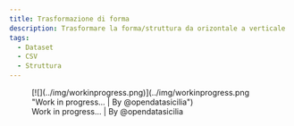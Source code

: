 ```yaml
---
title: Trasformazione di forma
description: Trasformare la forma/struttura da orizontale a verticale
tags:
  - Dataset
  - CSV
  - Struttura
---
```




<figure markdown>
[![](../img/workinprogress.png)](../img/workinprogress.png "Work in progress... | By @opendatasicilia")
  <figcaption>Work in progress... | By @opendatasicilia</figcaption>
</figure>